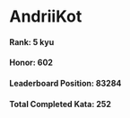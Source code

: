 # AndriiKot  
#### Rank: 5 kyu  
#### Honor: 602  
#### Leaderboard Position: 83284  
#### Total Completed Kata: 252
